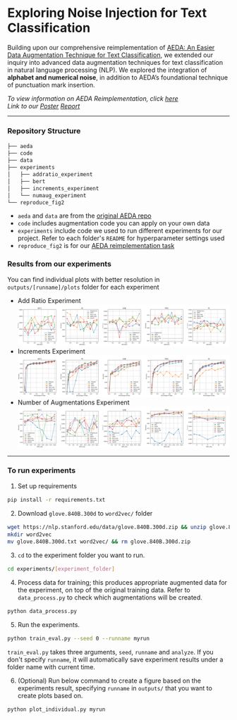 # Exploring Noise Injection for Text Classification

Building upon our comprehensive reimplementation of [AEDA: An Easier Data Augmentation Technique for Text Classification](https://arxiv.org/abs/2108.13230), we extended our inquiry into advanced data augmentation techniques for text classification in natural language processing (NLP). We explored the integration of **alphabet and numerical noise**, in addition to AEDA’s foundational technique of punctuation mark insertion. 

*To view information on AEDA Reimplementation, click [here](https://github.com/yoonichoi/aeda_reimplement/blob/master/Reimplementing-AEDA.md)*\
*Link to our [Poster](https://docs.google.com/presentation/d/1pMMEvN1McZyl2atmuSEe5w6ybc1326O54hHCtroOuf0/edit) [Report](https://drive.google.com/file/d/1dtYvTNoYE1oZFg77joMCdxGETfWbxZid/view?usp=sharing)*

---

### Repository Structure
```
├── aeda
├── code
├── data
├── experiments
│   ├── addratio_experiment
│   ├── bert
│   ├── increments_experiment
│   └── numaug_experiment
└── reproduce_fig2
```
- `aeda` and `data` are from the [original AEDA repo](https://github.com/akkarimi/aeda_nlp)
- `code` includes augmentation code you can apply on your own data
- `experiments` include code we used to run different experiments for our project. Refer to each folder's `README` for hyperparameter settings used
- `reproduce_fig2` is for our [AEDA reimplementation task]((https://github.com/yoonichoi/aeda_reimplement/blob/master/Reimplementing-AEDA.md))

### Results from our experiments

You can find individual plots with better resolution in `outputs/[runname]/plots` folder for each experiment
- Add Ratio Experiment
![alt text](experiments/addratio_experiment/outputs/initial/plots/without_hybrid/combined_accuracy_trend_without_hybrid.png)
- Increments Experiment
![alt text](experiments/increments_experiment/outputs/initial/plots/without_hybrid/combined_accuracy_trend.png)
- Number of Augmentations Experiment
![alt text](experiments/numaug_experiment/outputs/initial/plots/without_hybrid/combined_accuracy_trend_without_hybrid.png)

---

### To run experiments
1. Set up requirements
```bash
pip install -r requirements.txt
```

2. Download `glove.840B.300d` to `word2vec/` folder
```bash
wget https://nlp.stanford.edu/data/glove.840B.300d.zip && unzip glove.840B.300d.zip
mkdir word2vec 
mv glove.840B.300d.txt word2vec/ && rm glove.840B.300d.zip
```

3. `cd` to the experiment folder you want to run. 
```bash
cd experiments/[experiment_folder]
```

4. Process data for training; this produces appropriate augmented data for the experiment, on top of the original training data. Refer to `data_process.py` to check which augmentations will be created.

```bash
python data_process.py
```

5. Run the experiments.
```bash
python train_eval.py --seed 0 --runname myrun
```

`train_eval.py` takes three arguments, `seed`, `runname` and `analyze`. If you don't specify `runname`, it will automatically save experiment results under a folder name with current time. 


6. (Optional) Run below command to create a figure based on the experiments result, specifying `runname` in `outputs/` that you want to create plots based on.
```bash
python plot_individual.py myrun
```
